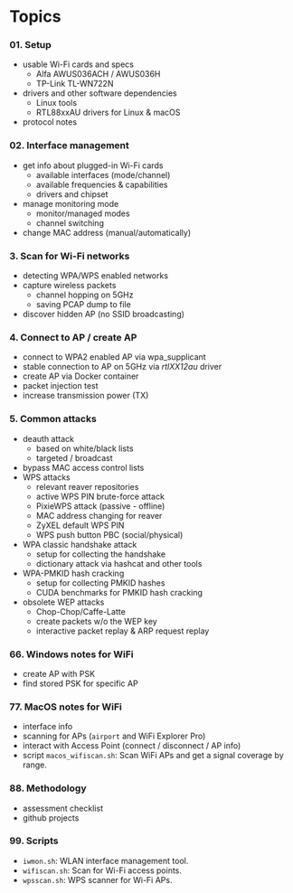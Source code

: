 # Topics


### 01. Setup
- usable Wi-Fi cards and specs
  - Alfa AWUS036ACH / AWUS036H
  - TP-Link TL-WN722N
- drivers and other software dependencies
  - Linux tools
  - RTL88xxAU drivers for Linux & macOS
- protocol notes


### 02. Interface management
- get info about plugged-in Wi-Fi cards
  - available interfaces (mode/channel)
  - available frequencies & capabilities
  - drivers and chipset
- manage monitoring mode
  - monitor/managed modes
  - channel switching
- change MAC address (manual/automatically)


### 3. Scan for Wi-Fi networks
- detecting WPA/WPS enabled networks
- capture wireless packets
  - channel hopping on 5GHz
  - saving PCAP dump to file
- discover hidden AP (no SSID broadcasting)


### 4. Connect to AP / create AP
- connect to WPA2 enabled AP via wpa_supplicant
- stable connection to AP on 5GHz via *rtlXX12au* driver
- create AP via Docker container
- packet injection test
- increase transmission power (TX)


### 5. Common attacks
- deauth attack
  - based on white/black lists
  - targeted / broadcast
- bypass MAC access control lists
- WPS attacks
  - relevant reaver repositories
  - active WPS PIN brute-force attack
  - PixieWPS attack (passive - offline)
  - MAC address changing for reaver
  - ZyXEL default WPS PIN
  - WPS push button PBC (social/physical)
- WPA classic handshake attack
  - setup for collecting the handshake
  - dictionary attack via hashcat and other tools
- WPA-PMKID hash cracking
  - setup for collecting PMKID hashes
  - CUDA benchmarks for PMKID hash cracking
- obsolete WEP attacks
  - Chop-Chop/Caffe-Latte
  - create packets w/o the WEP key
  - interactive packet replay & ARP request replay

### 66. Windows notes for WiFi
- create AP with PSK
- find stored PSK for specific AP

### 77. MacOS notes for WiFi
- interface info
- scanning for APs (`airport` and WiFi Explorer Pro)
- interact with Access Point (connect / disconnect / AP info)
- script `macos_wifiscan.sh`: Scan WiFi APs and get a signal coverage by range.

### 88. Methodology
- assessment checklist
- github projects


### 99. Scripts
- `iwmon.sh`: WLAN interface management tool.
- `wifiscan.sh`: Scan for Wi-Fi access points.
- `wpsscan.sh`: WPS scanner for Wi-Fi APs.
